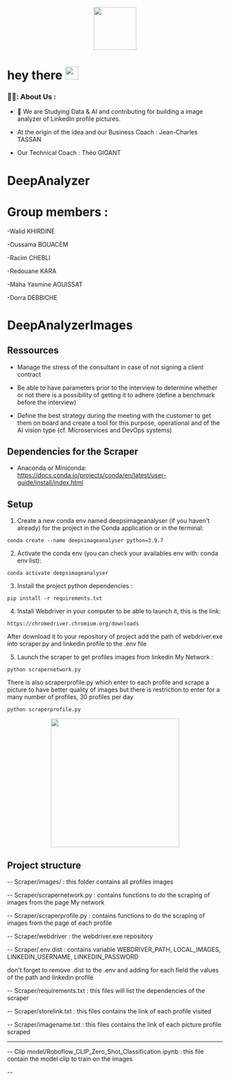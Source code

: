 
<div id="header" align="center">
  <img src="https://media.giphy.com/media/M9gbBd9nbDrOTu1Mqx/giphy.gif" width="100"/>
</div>

<h1>
  hey there
  <img src="https://media.giphy.com/media/hvRJCLFzcasrR4ia7z/giphy.gif" width="30px"/>
</h1>


### 🧑‍💻: About Us :
- :telescope: We are Studying Data & AI and contributing for building a image analyzer of LinkedIn profile pictures.

- At the origin of the idea and our Business Coach : Jean-Charles TASSAN
- Our Technical Coach : Théo GIGANT


# DeepAnalyzer

# Group members :
-Walid KHIRDINE

-Oussama BOUACEM

-Racim CHEBLI 

-Redouane KARA

-Maha Yasmine AOUISSAT

-Dorra DEBBICHE

# DeepAnalyzerImages

## Ressources

* Manage the stress of the consultant in case of not signing a client contract

* Be able to have parameters prior to the interview to determine whether or not there is a possibility of getting it to adhere (define a benchmark before the interview)

* Define the best strategy during the meeting with the customer to get them on board and create a tool for this purpose, operational and of the AI ​​vision type (cf. Microservices and DevOps systems)

## Dependencies for the Scraper

* Anaconda or Miniconda: https://docs.conda.io/projects/conda/en/latest/user-guide/install/index.html

## Setup

1. Create a new conda env named deepsimageanalyser (if you haven't already) for the project in the Conda application or in the terminal:
```
conda create --name deepsimageanalyser python=3.9.7 
```

2. Activate the conda env (you can check your availables env with: conda env list):
```
conda activate deepsimageanalyser
```

3. Install the project python dependencies :
```
pip install -r requirements.txt
```

4. Install Webdriver in your computer to be able to launch it, this is the link:
```
https://chromedriver.chromium.org/downloads
```

After download it to your repository of project add the path of webdriver.exe into scraper.py and linkedin profile to the .env file

5. Launch the scraper to get profiles images from linkedin My Network :

```
python scrapernetwork.py
```

There is also scraperprofile.py which enter to each profile and scrape a picture to have better quality of images but there is restriction to enter for a many number of profiles, 30 profiles per day

```
python scraperprofile.py
```

<div align="center">
  <img src="https://lalalab.zendesk.com/hc/article_attachments/4411304152338/LoathsomeWaryDugong-max-1mb.gif" width="300"/>
</div>


## Project structure

    
-- Scraper/images/ : this folder contains all profiles images
    
-- Scraper/scrapernetwork.py : contains functions to do the scraping of images from the page My network

-- Scraper/scraperprofile.py : contains functions to do the scraping of images from the page of each profile

-- Scraper/webdriver : the webdriver.exe repository
    
-- Scraper/.env.dist : contains variable WEBDRIVER_PATH, LOCAL_IMAGES, LINKEDIN_USERNAME, LINKEDIN_PASSWORD 

   don't forget to remove .dist to the .env and adding for each field the values of the path and linkedin profile

-- Scraper/requirements.txt : this files will list the dependencies of the scraper

-- Scraper/storelink.txt : this files contains the link of each profile visited

-- Scraper/imagename.txt : this files contains the link of each picture profile scraped
  
----- 

-- Clip model/Roboflow_CLIP_Zero_Shot_Classification.ipynb : this file contain the model clip to train on the images

-- 


